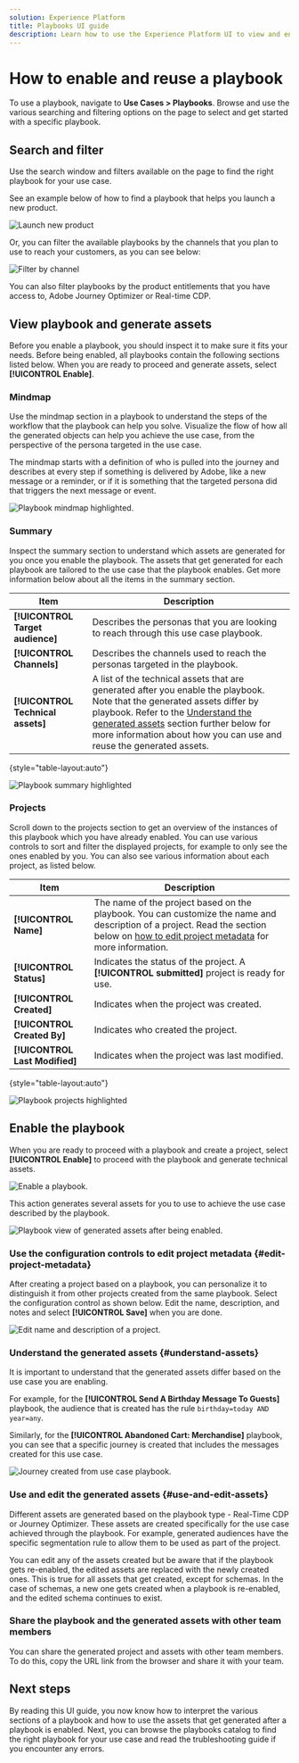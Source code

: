 ```yaml
---
solution: Experience Platform
title: Playbooks UI guide
description: Learn how to use the Experience Platform UI to view and enable playbooks.
---
```


# How to enable and reuse a playbook

To use a playbook, navigate to **Use Cases > Playbooks**. Browse and use the various searching and filtering options on the page to select and get started with a specific playbook.

## Search and filter

Use the search window and filters available on the page to find the right playbook for your use case. 

See an example below of how to find a playbook that helps you launch a new product.

![Launch new product](/help/use-case-playbooks/assets/playbooks/ui-guide/new-product-launch-search.gif)

Or, you can filter the available playbooks by the channels that you plan to use to reach your customers, as you can see below:

![Filter by channel](/help/use-case-playbooks/assets/playbooks/ui-guide/channel-select-filter.gif)

You can also filter playbooks by the product entitlements that you have access to, Adobe Journey Optimizer or Real-time CDP. 

## View playbook and generate assets

Before you enable a playbook, you should inspect it to make sure it fits your needs. Before being enabled, all playbooks contain the following sections listed below. When you are ready to proceed and generate assets, select **[!UICONTROL Enable]**.

### Mindmap

Use the mindmap section in a playbook to understand the steps of the workflow that the playbook can help you solve. Visualize the flow of how all the generated objects can help you achieve the use case, from the perspective of the persona targeted in the use case. 

The mindmap starts with a definition of who is pulled into the journey and describes at every step if something is delivered by Adobe, like a new message or a reminder, or if it is something that the targeted persona did that triggers the next message or event. 

![Playbook mindmap highlighted.](/help/use-case-playbooks/assets/playbooks/ui-guide/playbook-mindmap.png)


### Summary

Inspect the summary section to understand which assets are generated for you once you enable the playbook. The assets that get generated for each playbook are tailored to the use case that the playbook enables. Get more information below about all the items in the summary section.

| Item | Description |
---------|----------|
| **[!UICONTROL Target audience]** | Describes the personas that you are looking to reach through this use case playbook. |
| **[!UICONTROL Channels]** | Describes the channels used to reach the personas targeted in the playbook. |
| **[!UICONTROL Technical assets]** | A list of the technical assets that are generated after you enable the playbook. Note that the generated assets differ by playbook. Refer to the [Understand the generated assets](#understand-assets) section further below for more information about how you can use and reuse the generated assets.  |

{style="table-layout:auto"}

![Playbook summary highlighted](/help/use-case-playbooks/assets/playbooks/ui-guide/playbook-summary.png)

### Projects

Scroll down to the projects section to get an overview of the instances of this playbook which you have already enabled. You can use various controls to sort and filter the displayed projects, for example to only see the ones enabled by you. You can also see various information about each project, as listed below.

|Item | Description |
|---------|----------|
| **[!UICONTROL Name]** | The name of the project based on the playbook. You can customize the name and description of a project. Read the section below on [how to edit project metadata](#edit-project-metadata) for more information. |
| **[!UICONTROL Status]** | Indicates the status of the project. A **[!UICONTROL submitted]** project is ready for use. |
| **[!UICONTROL Created]** | Indicates when the project was created. |
| **[!UICONTROL Created By]** | Indicates who created the project. |
| **[!UICONTROL Last Modified]** | Indicates when the project was last modified. |

{style="table-layout:auto"}

![Playbook projects highlighted](/help/use-case-playbooks/assets/playbooks/ui-guide/playbook-projects.png)

## Enable the playbook

When you are ready to proceed with a playbook and create a project, select **[!UICONTROL Enable]** to proceed with the playbook and generate technical assets.

![Enable a playbook.](/help/use-case-playbooks/assets/playbooks/ui-guide/enable-playbook.png)

This action generates several assets for you to use to achieve the use case described by the playbook.

![Playbook view of generated assets after being enabled.](/help/use-case-playbooks/assets/playbooks/ui-guide/play-view.png)
 
### Use the configuration controls to edit project metadata {#edit-project-metadata}

After creating a project based on a playbook, you can personalize it to distinguish it from other projects created from the same playbook. Select the configuration control as shown below. Edit the name, description, and notes and select **[!UICONTROL Save]** when you are done.

![Edit name and description of a project.](/help/use-case-playbooks/assets/playbooks/ui-guide/playbook-settings.gif)

### Understand the generated assets {#understand-assets}

It is important to understand that the generated assets differ based on the use case you are enabling.

For example, for the **[!UICONTROL Send A Birthday Message To Guests]** playbook, the audience that is created has the rule `birthday=today AND year=any`. 

Similarly, for the **[!UICONTROL Abandoned Cart: Merchandise]** playbook, you can see that a specific journey is created that includes the messages created for this use case.

![Journey created from use case playbook.](/help/use-case-playbooks/assets/playbooks/ui-guide/journey-preview.png)

### Use and edit the generated assets {#use-and-edit-assets}

Different assets are generated based on the playbook type - Real-Time CDP or Journey Optimizer. These assets are created specifically for the use case achieved through the playbook. For example, generated audiences have the specific segmentation rule to allow them to be used as part of the project. 

You can edit any of the assets created but be aware that if the playbook gets re-enabled, the edited assets are replaced with the newly created ones. This is true for all assets that get created, except for schemas. In the case of schemas, a new one gets created when a playbook is re-enabled, and the edited schema continues to exist.

### Share the playbook and the generated assets with other team members

You can share the generated project and assets with other team members. To do this, copy the URL link from the browser and share it with your team.

## Next steps

By reading this UI guide, you now know how to interpret the various sections of a playbook and how to use the assets that get generated after a playbook is enabled. Next, you can browse the playbooks catalog to find the right playbook for your use case and read the trubleshooting guide if you encounter any errors.